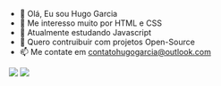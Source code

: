 - 👋 Olá, Eu sou Hugo Garcia
- 👀 Me interesso muito por HTML e CSS
- 🌱 Atualmente estudando Javascript
- 💞️ Quero contruibuir com projetos Open-Source
- 📫 Me contate em contatohugogarcia@outlook.com

<div>
  <img href ="https://github.com/hugogacia360">
  <img href = "188em" src ="https://github-readme-stats.vercel.app/api?username=HugoGarcia96&count_private=true&include_all_commits=true"/>
  <img href = "188em" src = "https://github-readme-stats.vercel.app/api/top-langs/?username=HugoGarcia96&layout=compact&theme=dark"/>
  <div/>
